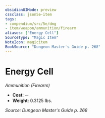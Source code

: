 ```yaml
---
obsidianUIMode: preview
cssclass: json5e-item
tags:
- compendium/src/5e/dmg
- item/weapon/ammunition/firearm
aliases: ["Energy Cell"]
SourceType: "Magic Item"
NoteIcon: magicitem
BookSource: "Dungeon Master's Guide p. 268"
---
```

# Energy Cell
*Ammunition (Firearm)*  

- **Cost**: ⏤
- **Weight**: 0.3125 lbs.

*Source: Dungeon Master's Guide p. 268*